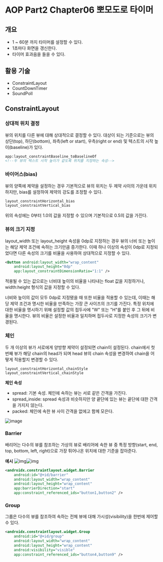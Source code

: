 # AOP Part2 Chapter06 뽀모도로 타이머

## 개요

- 1 ~ 60분 까지 타이머를 설정할 수 있다.
- 1초마다 화면을 갱신한다.
- 타이머 효과음을 들을 수 있다.

## 활용 기술

- ConstraintLayout
- CountDownTimer
- SoundPoll

## ConstraintLayout

### 상대적 위치 결정

뷰의 위치를 다른 뷰에 대해 상대적으로 결정할 수 있다. 대상이 되는 기준으로는 뷰의 상단(top), 하단(bottom), 좌측(left or start), 우측(right or end) 및 텍스트의 시작 높이(baseline)가 있다.

```xml
app:layout_constraintBaseline_toBaselineOf
<!--두 뷰의 텍스트 시작 높이가 같도록 위치를 지정하는 속성-->
```

### 바이어스(bias)

뷰의 양쪽에 제약을 설정하는 경우 기본적으로 뷰의 위치는 두 제약 사이의 가운데 위치하지만, bias를 설정하여 제약의 강도를 조정할 수 있다.

```xml
layout_constraintHorizontal_bias
layout_constraintVertical_bias
```

위의 속성에는 0부터 1.0의 값을 지정할 수 있으며 기본적으로 0.5의 값을 가진다.

### 뷰의 크기 지정

layout_width 또는 layout_height 속성을 0dp로 지정하는 경우 뷰의 너비 또는 높이는 해당 제약 조건에 속하는 크기만큼 증가한다. 이때 하나 이상의 속성이 0dp로 지정되었다면 다른 속성의 크기를 비율을 사용하여 상대적으로 지정할 수 있다.

```xml
<Button android:layout_width="wrap_content"
    android:layout_height="0dp"
    app:layout_constraintDimensionRatio="1:1" />
```

적용될 수 있는 값으로는 너비대 높이의 비율을 나타내는 float 값을 지정하거나, width:height 형식의 값을 지정할 수 있다.

너비와 높이의 값이 모두 0dp로 지정됐을 때 또한 비율을 적용할 수 있는데, 이때는 해당 제약 조건과 명시한 비율을 만족하는 가장 큰 사이즈의 크기를 가진다. 특정 위치에 대한 비율을 명시하기 위해 설정할 값의 접두사에 "W" 또는 "H"를 붙인 후 그 뒤에 비율을 명시한다. 뷰의 비율은 설정한 비율과 일치하며 접두사로 지정한 속성의 크기가 변경된다.

### 체인

두 개 이상의 뷰가 서로에게 양방향 제약이 설정되면 chain이 설정된다. chain에서 첫 번째 뷰가 해당 chain의 head가 되며 head 뷰의 chain 속성을 변경하여 chain을 어떻게 적용할지 변경할 수 있다.

```
layout_constraintHorizontal_chainStyle 
layout_constraintVertical_chainStyle 
```

**체인 속성**

- spread: 기본 속성. 체인에 속하는 뷰는 서로 같은 간격을 가진다.
- spread_inside: spread 속성과 비슷하지만 양 끝단에 있는 뷰는 끝단에 대한 간격을 가지지 않는다.
- packed: 체인에 속한 뷰 사이 간격을 없에고 함께 모은다.

![image](https://developer.android.com/reference/androidx/constraintlayout/widget/resources/images/chains-styles.png)

### Barrier

배리어는 다수의 뷰를 참조하는 가상의 뷰로 배리어에 속한 뷰 중 특정 방향(start, end, top, bottom, left, right)으로 가장 튀어나온 위치에 대한 기준을 잡아준다.

**예시**
![img](https://developer.android.com/reference/androidx/constraintlayout/widget/resources/images/barrier-end.png)![img](https://developer.android.com/reference/androidx/constraintlayout/widget/resources/images/barrier-adapt.png)

```xml
<androidx.constraintlayout.widget.Barrier
    android:id="@+id/barrier"
    android:layout_width="wrap_content"
    android:layout_height="wrap_content"
    app:barrierDirection="start"
    app:constraint_referenced_ids="button1,button2" />
```

### Group

그룹은 다수의 뷰를 참조하여 속하는 전체 뷰에 대해 가시성(visibility)을 한번에 제어할 수 있다.

```xml
<androidx.constraintlayout.widget.Group
    android:id="@+id/group"
    android:layout_width="wrap_content"
    android:layout_height="wrap_content"
    android:visibility="visible"
    app:constraint_referenced_ids="button4,button9" />
```

